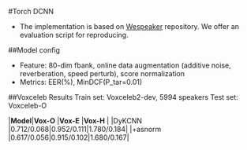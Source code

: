 #Torch DCNN
* The implementation is based on [Wespeaker](https://github.com/wenet-e2e/wespeaker"Wespeaker") repository. We offer an evaluation script for reproducing.

##Model config
* Feature: 80-dim fbank, online data augmentation (additive noise, reverberation, speed perturb), score normalization
* Metrics: EER(%), MinDCF(P_tar=0.01)

##Voxceleb Results
Train set: Voxceleb2-dev, 5994 speakers
Test set: Voxceleb-O

|__Model__|__Vox-O__  |__Vox-E__  |__Vox-H__  |
|DyKCNN   |0.712/0.068|0.952/0.111|1.780/0.184|
|+asnorm  |0.617/0.056|0.915/0.102|1.680/0.167|



